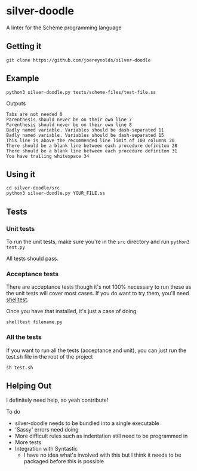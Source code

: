 # silver-doodle

A linter for the Scheme programming language

## Getting it

`git clone https://github.com/joereynolds/silver-doodle`

## Example

`python3 silver-doodle.py tests/scheme-files/test-file.ss`

Outputs

```
Tabs are not needed 0
Parenthesis should never be on their own line 7
Parenthesis should never be on their own line 8
Badly named variable. Variables should be dash-separated 11
Badly named variable. Variables should be dash-separated 15
This line is above the recommended line limit of 100 columns 20
There should be a blank line between each procedure definiton 28
There should be a blank line between each procedure definiton 31
You have trailing whitespace 34
```

## Using it

```
cd silver-doodle/src
python3 silver-doodle.py YOUR_FILE.ss
```

## Tests

### Unit tests

To run the unit tests, make sure you're in the `src` directory and run
`python3 test.py`

All tests should pass.

### Acceptance tests

There are acceptance tests though it's not 100% necessary to run these as the unit tests will cover most cases. If you do want to try them, you'll need
[shelltest](https://github.com/liquidz/shelltest#getting-started).

Once you have that installed, it's just a case of doing

`shelltest filename.py`

### All the tests

If you want to run all the tests (acceptance and unit), you can just run the test.sh file in the root of the project

`sh test.sh`

## Helping Out

I definitely need help, so yeah contribute!

To do

- silver-doodle needs to be bundled into a single executable
- 'Sassy' errors need doing
- More difficult rules such as indentation still need to be programmed in
- More tests
- Integration with Syntastic
    - I have no idea what's involved with this but I think it needs
      to be packaged before this is possible
